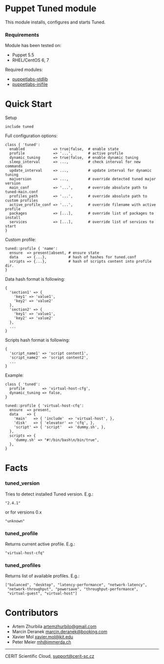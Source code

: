 # Puppet Tuned module

This module installs, configures and starts Tuned.

### Requirements

Module has been tested on:

* Puppet 5.5
* RHEL/CentOS 6, 7

Required modules:

* [puppetlabs-stdlib](https://github.com/puppetlabs/puppetlabs-stdlib)
* [puppetlabs-inifile](https://github.com/puppetlabs/puppetlabs-inifile)

# Quick Start

Setup

```puppet
include tuned
```

Full configuration options:

```puppet
class { 'tuned':
  enabled             => true|false,  # enable state
  profile             => '...',       # active profile
  dynamic_tuning      => true|false,  # enable dynamic tuning
  sleep_interval      => ...,         # check interval for new commands
  update_interval     => ...,         # update interval for dynamic tuning
  majversion          => ...,         # override detected tuned major version
  main_conf           => '...',       # override absolute path to tuned-main.conf
  profiles_path       => '...',       # override absolute path to custom profiles
  active_profile_conf => '...',       # override filename with active profile
  packages            => [...],       # override list of packages to install
  services            => [...],       # override list of services to start
}
```

Custom profile:

```puppet
tuned::profile { 'name':
  ensure  => present|absent, # ensure state
  data    => {...},          # hash of hashes for tuned.conf
  scripts => {...},          # hash of scripts content into profile dir.
}
```

Data hash format is following:

```
{
  'section1' => {
    'key1' => 'value1',
    'key2' => 'value2'
  },
  'section2' => {
    'key1' => 'value1',
    'key2' => 'value2'
  },
  ...
}
```

Scripts hash format is following:

```
{
  'script_name1' => 'script content1',
  'script_name2' => 'script content2',
  ...
}
```

Example:

```puppet
class { 'tuned':
  profile        => 'virtual-host-cfg',
  dynamic_tuning => false,
}

tuned::profile { 'virtual-host-cfq':
  ensure  => present,
  data    => {
    'main'   => { 'include'  => 'virtual-host', },
    'disk'   => { 'elevator' => 'cfq', },
    'script' => { 'script'   => 'dummy.sh', },
  },
  scripts => {
    'dummy.sh' => "#!/bin/bash\n/bin/true",
  },
}
```

# Facts

### tuned\_version

Tries to detect installed Tuned version. E.g.:

```
"2.4.1"
```

or for versions 0.x

```
"unknown"
```

### tuned\_profile

Returns current active profile. E.g.:

```
"virtual-host-cfq"
```

### tuned\_profiles

Returns list of available profiles. E.g.:

```
["balanced", "desktop", "latency-performance", "network-latency",
 "network-throughput", "powersave", "throughput-performance",
 "virtual-guest", "virtual-host"]
```

# Contributors

* Artem Zhurbila <artemzhurbilo@gmail.com>
* Marcin Deranek <marcin.deranek@booking.com>
* Xavier Mol <xavier.mol@kit.edu>
* Peter Meier <mh@immerda.ch>

***

CERIT Scientific Cloud, <support@cerit-sc.cz>
